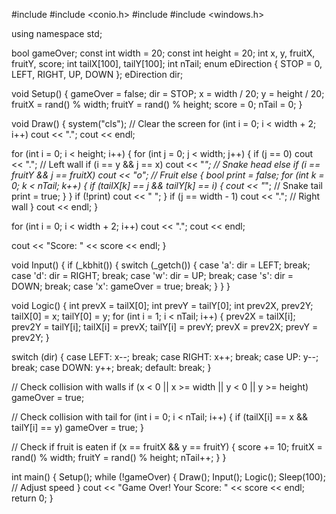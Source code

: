 #include <iostream>
#include <conio.h>
#include <cstdlib>
#include <windows.h>

using namespace std;

bool gameOver;
const int width = 20;
const int height = 20;
int x, y, fruitX, fruitY, score;
int tailX[100], tailY[100];
int nTail;
enum eDirection { STOP = 0, LEFT, RIGHT, UP, DOWN };
eDirection dir;

void Setup() {
    gameOver = false;
    dir = STOP;
    x = width / 20;
    y = height / 20;
    fruitX = rand() % width;
    fruitY = rand() % height;
    score = 0;
    nTail = 0;
}

void Draw() {
    system("cls"); // Clear the screen
    for (int i = 0; i < width + 2; i++) cout << ".";
    cout << endl;

   for (int i = 0; i < height; i++) {
        for (int j = 0; j < width; j++) {
            if (j == 0)
                cout << "."; // Left wall
            if (i == y && j == x)
                cout << "*"; // Snake head
            else if (i == fruitY && j == fruitX)
                cout << "o"; // Fruit
            else {
                bool print = false;
                for (int k = 0; k < nTail; k++) {
                    if (tailX[k] == j && tailY[k] == i) {
                        cout << "*"; // Snake tail
                        print = true;
                    }
                }
                if (!print)
                    cout << " ";
            }
            if (j == width - 1)
                cout << "."; // Right wall
        }
        cout << endl;
    }

   for (int i = 0; i < width + 2; i++) cout << ".";
    cout << endl;

   cout << "Score: " << score << endl;
}

void Input() {
    if (_kbhit()) {
        switch (_getch()) {
            case 'a': dir = LEFT; break;
            case 'd': dir = RIGHT; break;
            case 'w': dir = UP; break;
            case 's': dir = DOWN; break;
            case 'x': gameOver = true; break;
        }
    }
}

void Logic() {
    int prevX = tailX[0];
    int prevY = tailY[0];
    int prev2X, prev2Y;
    tailX[0] = x;
    tailY[0] = y;
    for (int i = 1; i < nTail; i++) {
        prev2X = tailX[i];
        prev2Y = tailY[i];
        tailX[i] = prevX;
        tailY[i] = prevY;
        prevX = prev2X;
        prevY = prev2Y;
    }

   switch (dir) {
        case LEFT: x--; break;
        case RIGHT: x++; break;
        case UP: y--; break;
        case DOWN: y++; break;
        default: break;
    }

  // Check collision with walls
    if (x < 0 || x >= width || y < 0 || y >= height)
        gameOver = true;

  // Check collision with tail
    for (int i = 0; i < nTail; i++) {
        if (tailX[i] == x && tailY[i] == y)
            gameOver = true;
    }

  // Check if fruit is eaten
    if (x == fruitX && y == fruitY) {
        score += 10;
        fruitX = rand() % width;
        fruitY = rand() % height;
        nTail++;
    }
}

int main() {
    Setup();
    while (!gameOver) {
        Draw();
        Input();
        Logic();
        Sleep(100); // Adjust speed
    }
    cout << "Game Over! Your Score: " << score << endl;
    return 0;
}
